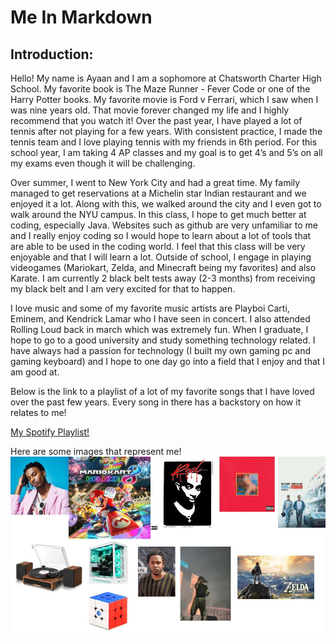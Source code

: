 # Me In Markdown
## Introduction:

Hello! My name is Ayaan and I am a sophomore at Chatsworth Charter High School. My favorite book is The Maze Runner - Fever Code or one of the Harry Potter books. My favorite movie is Ford v Ferrari, which I saw when I was nine years old. That movie forever changed my life and I highly recommend that you watch it! Over the past year, I have played a lot of tennis after not playing for a few years. With consistent practice, I made the tennis team and I love playing tennis with my friends in 6th period. For this school year, I am taking 4 AP classes and my goal is to get 4’s and 5’s on all my exams even though it will be challenging. 

Over summer, I went to New York City and had a great time. My family managed to get reservations at a Michelin star Indian restaurant and we enjoyed it a lot. Along with this, we walked around the city and I even got to walk around the NYU campus. In this class, I hope to get much better at coding, especially Java. Websites such as github are very unfamiliar to me and I really enjoy coding so I would hope to learn about a lot of tools that are able to be used in the coding world. I feel that this class will be very enjoyable and that I will learn a lot. Outside of school, I engage in playing videogames (Mariokart, Zelda, and Minecraft being my favorites) and also Karate. I am currently 2 black belt tests away (2-3 months) from receiving my black belt and I am very excited for that to happen.

 I love music and some of my favorite music artists are Playboi Carti, Eminem, and Kendrick Lamar who I have seen in concert. I also attended Rolling Loud back in march which was extremely fun. When I graduate, I hope to go to a good university and study something technology related. I have always had a passion for technology (I built my own gaming pc and gaming keyboard) and I hope to one day go into a field that I enjoy and that I am good at.


Below is the link to a playlist of a lot of my favorite songs that I have loved over the past few years. Every song in there has a backstory on how it relates to me!

[My Spotify Playlist!](https://open.spotify.com/playlist/0DXyuL7Wr1yltmw3WiduKR?si=Kxg2BoAgTKudxvUMDPpXuQ)


Here are some images that represent me!
![](Mr.%20Aiello%20Intro.jpg)
